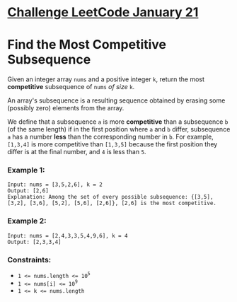 # [Challenge LeetCode January 21](https://leetcode.com/explore/challenge/card/january-leetcoding-challenge-2021/581/week-3-january-15th-january-21st/3611/)

# Find the Most Competitive Subsequence

Given an integer array `nums` and a positive integer `k`, return the most **competitive** subsequence of `nums` *of size* `k`.

An array's subsequence is a resulting sequence obtained by erasing some (possibly zero) elements from the array.

We define that a subsequence `a` is more **competitive** than a subsequence `b` (of the same length) if in the first position where `a` and `b` differ, subsequence `a` has a number **less** than the corresponding number in `b`. For example, `[1,3,4]` is more competitive than `[1,3,5]` because the first position they differ is at the final number, and `4` is less than `5`.


### Example 1:

```
Input: nums = [3,5,2,6], k = 2
Output: [2,6]
Explanation: Among the set of every possible subsequence: {[3,5], [3,2], [3,6], [5,2], [5,6], [2,6]}, [2,6] is the most competitive.
```

### Example 2:

```
Input: nums = [2,4,3,3,5,4,9,6], k = 4
Output: [2,3,3,4]
```


### Constraints:

* `1 <= nums.length <= 10`<sup>`5`</sup>
* `1 <= nums[i] <= 10`<sup>`9`</sup>
* `1 <= k <= nums.length`
